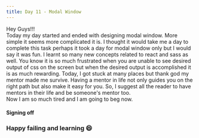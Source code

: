 ```yaml
---
title: Day 11 - Modal Window
---
```

Hey Guys!!!      
Today my day started and ended with designing modal window. More simple it seems more complicated it is. I thought it would take me a day to complete this task perhaps it took a day 
for modal window only but I would say it was fun. I learnt so many new concepts related to react and sass as well. You know it is so much frustrated when you are unable to see 
desired output of css on the screen but when the desired output is accomplished it is as much rewarding. Today, I got stuck at many places but thank god my mentor made me survive. 
Having a mentor in life not only guides you on the right path but also make it easy for you. So, I suggest all the reader to have mentors in their life and be someone's mentor too.   
Now I am so much tired and I am going to beg now.   
#### Signing off 
### Happy failing and learning 😄
